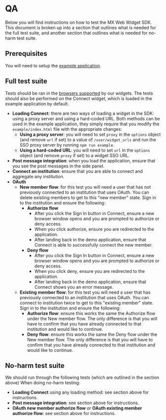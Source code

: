 # QA

Below you will find instructions on how to test the MX Web Widget SDK. This
document is broken up into a section that outlines what is needed for the full
test suite, and another section that outlines what is needed for no-harm test
suite.

## Prerequisites

You will need to setup the [example application](./../example/README.md).


## Full test suite

Tests should be ran in the [browsers
supported](https://docs.mx.com/api#connect_browser_support) by our widgets. The
tests should also be performed on the Connect widget, which is loaded in the
example application by default.

- **Loading Connect**: there are two ways of loading a widget in the SDK: using
  a proxy server and using a hard-coded URL. Both methods can be used in the
  example application, they simply require that you modify the
  `example/index.html` file with the appropriate changes:
    - **Using a proxy server**: you will need to set `proxy` in the `options`
    object (and remove `url` if set) to a value of `/user/widget_urls` and run
    the SSO proxy server by running `npm run example`.
    - **Using a hard-coded URL**: you will need to set `url` in the `options`
    object (and remove `proxy` if set) to a widget SSO URL.
- **Post message integration**: when you load the application, ensure
  that you see the post messages in the side panel.
- **Connect an institution**: ensure that you are able to connect and aggregate
  any institution.
- **OAuth**
    - **New member flow**: for this test you will need a user that has not
    previously connected to an institution that uses OAuth. You can delete
    existing members to get to this "new member" state. Sign in to the
    institution and ensure the following:
        - **Authorize flow**
            - After you click the Sign In button in Connect, ensure a new
            browser window opens and you are prompted to authorize or deny
            access.
            - When you click authorize, ensure you are redirected to the
            application.
            - After landing back in the demo application, ensure that Connect
            is able to successfully connect the new member.
        - **Deny flow**
            - After you click the Sign In button in Connect, ensure a new
            browser window opens and you are prompted to authorize or deny
            access.
            - When you click deny, ensure you are redirected to the
            application.
            - After landing back in the demo application, ensure that Connect
            shows you an error message.
    - **Existing member flow**: for this test you will need a user that has
    previously connected to an institution that uses OAuth. You can connect to
    institution twice to get to this "existing member" state. Sign in to the
    institution and ensure the following:
        - **Authorize flow**: ensure this works the same the Authorize flow
        under the New member flow. The only difference is that you will have to
        confirm that you have already connected to that institution and would
        like to continue.
        - **Deny flow**: ensure this works the same the Deny flow under the New
        member flow. The only difference is that you will have to confirm that
        you have already connected to that institution and would like to
        continue.

## No-harm test suite

We should run through the following tests (which are outlined in the section
above) When doing no-harm testing:

- **Loading Connect** using any loading method: see section above for
  instructions.
- **Post message integration**: see section above for instructions.
- **OAuth new member authorize flow** *or* **OAuth existing member authorize
  flow**: see section above for instructions.

